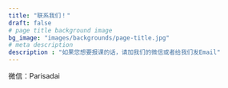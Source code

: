 ```yaml
---
title: "联系我们！"
draft: false
# page title background image
bg_image: "images/backgrounds/page-title.jpg"
# meta description
description : "如果您想要报课的话，请加我们的微信或者给我们发Email"
---
```


微信：Parisadai
